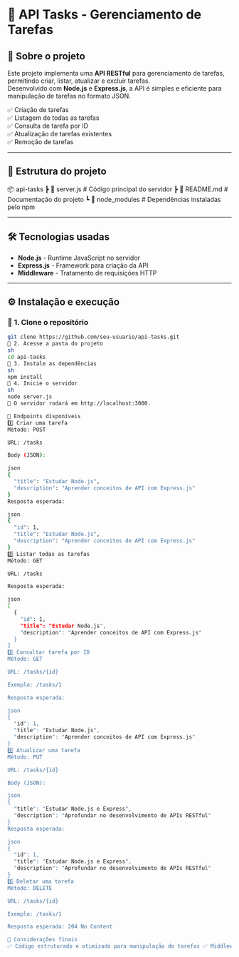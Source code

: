 # 📝 API Tasks - Gerenciamento de Tarefas

## 📌 Sobre o projeto
Este projeto implementa uma **API RESTful** para gerenciamento de tarefas, permitindo criar, listar, atualizar e excluir tarefas.  
Desenvolvido com **Node.js** e **Express.js**, a API é simples e eficiente para manipulação de tarefas no formato JSON.

✅ Criação de tarefas  
✅ Listagem de todas as tarefas  
✅ Consulta de tarefa por ID  
✅ Atualização de tarefas existentes  
✅ Remoção de tarefas  

---

## 📂 Estrutura do projeto

📦 api-tasks ┣ 📜 server.js # Código principal do servidor ┣ 📜 README.md # Documentação do projeto ┗ 📂 node_modules # Dependências instaladas pelo npm


---

## 🛠️ Tecnologias usadas
- **Node.js** - Runtime JavaScript no servidor
- **Express.js** - Framework para criação da API
- **Middleware** - Tratamento de requisições HTTP

---

## ⚙️ Instalação e execução

### 🔹 **1. Clone o repositório**
```sh
git clone https://github.com/seu-usuario/api-tasks.git
🔹 2. Acesse a pasta do projeto
sh
cd api-tasks
🔹 3. Instale as dependências
sh
npm install
🔹 4. Inicie o servidor
sh
node server.js
🔹 O servidor rodará em http://localhost:3000.

🔗 Endpoints disponíveis
1️⃣ Criar uma tarefa
Método: POST

URL: /tasks

Body (JSON):

json
{
  "title": "Estudar Node.js",
  "description": "Aprender conceitos de API com Express.js"
}
Resposta esperada:

json
{
  "id": 1,
  "title": "Estudar Node.js",
  "description": "Aprender conceitos de API com Express.js"
}
2️⃣ Listar todas as tarefas
Método: GET

URL: /tasks

Resposta esperada:

json
[
  {
    "id": 1,
    "title": "Estudar Node.js",
    "description": "Aprender conceitos de API com Express.js"
  }
]
3️⃣ Consultar tarefa por ID
Método: GET

URL: /tasks/{id}

Exemplo: /tasks/1

Resposta esperada:

json
{
  "id": 1,
  "title": "Estudar Node.js",
  "description": "Aprender conceitos de API com Express.js"
}
4️⃣ Atualizar uma tarefa
Método: PUT

URL: /tasks/{id}

Body (JSON):

json
{
  "title": "Estudar Node.js e Express",
  "description": "Aprofundar no desenvolvimento de APIs RESTful"
}
Resposta esperada:

json
{
  "id": 1,
  "title": "Estudar Node.js e Express",
  "description": "Aprofundar no desenvolvimento de APIs RESTful"
}
5️⃣ Deletar uma tarefa
Método: DELETE

URL: /tasks/{id}

Exemplo: /tasks/1

Resposta esperada: 204 No Content

📌 Considerações finais
✅ Código estruturado e otimizado para manipulação de tarefas ✅ Middleware implementado para log de requisições ✅ API simples, leve e eficiente 🚀